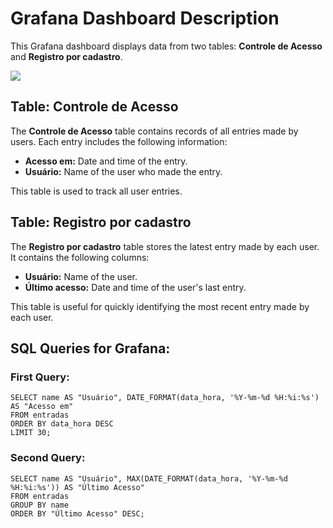 <!DOCTYPE html>
<html lang="en">
<head>
  <meta charset="UTF-8">
  <meta name="viewport" content="width=device-width, initial-scale=1.0">
  <title>Grafana Dashboard Description</title>
</head>
<body>
  <h1>Grafana Dashboard Description</h1>
  <p>This Grafana dashboard displays data from two tables: <strong>Controle de Acesso</strong> and <strong>Registro por cadastro</strong>.</p>
  <img src="https://github.com/Thiago5B/RaspberryPi-FaceRecognition-Door-Control/blob/main/img/graf_4.jpg">
  <h2>Table: Controle de Acesso</h2>
  <p>The <strong>Controle de Acesso</strong> table contains records of all entries made by users. Each entry includes the following information:</p>
  <ul>
    <li><strong>Acesso em:</strong> Date and time of the entry.</li>
    <li><strong>Usuário:</strong> Name of the user who made the entry.</li>
  </ul>
  <p>This table is used to track all user entries.</p>
  <h2>Table: Registro por cadastro</h2>
  <p>The <strong>Registro por cadastro</strong> table stores the latest entry made by each user. It contains the following columns:</p>
  <ul>
    <li><strong>Usuário:</strong> Name of the user.</li>
    <li><strong>Último acesso:</strong> Date and time of the user's last entry.</li>
  </ul>
  <p>This table is useful for quickly identifying the most recent entry made by each user.</p>
  <h2>SQL Queries for Grafana:</h2>
  <h3>First Query:</h3>
  <pre><code>SELECT name AS "Usuário", DATE_FORMAT(data_hora, '%Y-%m-%d %H:%i:%s') AS "Acesso em"
FROM entradas
ORDER BY data_hora DESC
LIMIT 30;</code></pre>
  <h3>Second Query:</h3>
  <pre><code>SELECT name AS "Usuário", MAX(DATE_FORMAT(data_hora, '%Y-%m-%d %H:%i:%s')) AS "Último Acesso"
FROM entradas
GROUP BY name
ORDER BY "Último Acesso" DESC;</code></pre>
</body>
</html>
